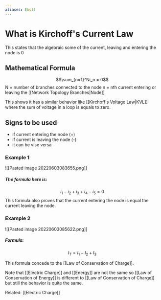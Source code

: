 ```yaml
---
aliases: [kcl]
---
```


# What is Kirchoff's Current Law
This states that the algebraic some of the current, leaving and entering the node is 0

## Mathematical Formula
$$\sum_{n=1}^Ni_n = 0$$
N = number of branches connected to the node
n = nth current entering or leaving the [[Network Topology Branches|Node]]


This shows it has a similar behavior like [[Kirchoff's Voltage Law|KVL]] where the sum of voltage in a loop is equals to zero.

## Signs to be used
- if current entering the node (+)
- if current is leaving the node (-)
- it can be vise versa


### Example 1
![[Pasted image 20220603083655.png]]
##### The formula here is:
$$i_1 - i_2 + i_3 +i_4 - i_5 = 0$$
This formula also proves that the current entering the node is equal the current leaving the node.

### Example 2
![[Pasted image 20220603085622.png]]

##### Formula:
$$I_T = I_1 - I_2 + I_3$$

This formula concede to the [[Law of Conservation of Charge]].

Note that [[Electric Charge]] and [[Energy]] are not the same so [[Law of Conservation of Energy]] is different to [[Law of Conservation of Charge]] but still the behavior is quite the same.

Related: [[Electric Charge]]

